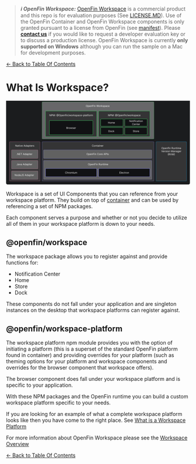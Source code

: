 > **_:information_source: OpenFin Workspace:_** [OpenFin Workspace](https://www.openfin.co/workspace/) is a commercial product and this repo is for evaluation purposes (See [LICENSE.MD](../LICENSE.MD)). Use of the OpenFin Container and OpenFin Workspace components is only granted pursuant to a license from OpenFin (see [manifest](../public/manifest.fin.json)). Please [**contact us**](https://www.openfin.co/workspace/poc/) if you would like to request a developer evaluation key or to discuss a production license.
> OpenFin Workspace is currently **only supported on Windows** although you can run the sample on a Mac for development purposes.

[<- Back to Table Of Contents](../README.md)

# What Is Workspace?

![What is workspace?](./assets/workspace.png)

Workspace is a set of UI Components that you can reference from your workspace platform. They build on top of [container](./what-is-container.md) and can be used by referencing a set of NPM packages.

Each component serves a purpose and whether or not you decide to utilize all of them in your workspace platform is down to your needs.

## @openfin/workspace

The workspace package allows you to register against and provide functions for:

- Notification Center
- Home
- Store
- Dock

These components do not fall under your application and are singleton instances on the desktop that workspace platforms can register against.

## @openfin/workspace-platform

The workspace platform npm module provides you with the option of initiating a platform (this is a superset of the standard OpenFin platform found in container) and providing overrides for your platform (such as theming options for your platform and workspace components and overrides for the browser component that workspace offers).

The browser component does fall under your workspace platform and is specific to your application.

With these NPM packages and the OpenFin runtime you can build a custom workspace platform specific to your needs.

If you are looking for an example of what a complete workspace platform looks like then you have come to the right place. See [What is a Workspace Platform](./what-is-workspace-platform.md)

For more information about OpenFin Workspace please see the [Workspace Overview](https://developers.openfin.co/of-docs/docs/overview-of-workspace)

[<- Back to Table Of Contents](../README.md)
